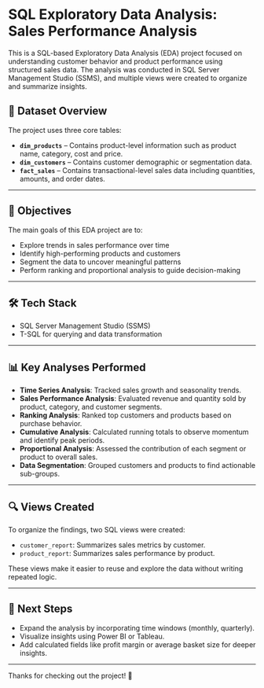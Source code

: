# SQL Exploratory Data Analysis: Sales Performance Analysis

This is a SQL-based Exploratory Data Analysis (EDA) project focused on understanding customer behavior and product performance using structured sales data. The analysis was conducted in SQL Server Management Studio (SSMS), and multiple views were created to organize and summarize insights.

## 📁 Dataset Overview

The project uses three core tables:

- **`dim_products`** – Contains product-level information such as product name, category, cost and price.
- **`dim_customers`** – Contains customer demographic or segmentation data.
- **`fact_sales`** – Contains transactional-level sales data including quantities, amounts, and order dates.

---

## 🎯 Objectives

The main goals of this EDA project are to:

- Explore trends in sales performance over time
- Identify high-performing products and customers
- Segment the data to uncover meaningful patterns
- Perform ranking and proportional analysis to guide decision-making

---

## 🛠️ Tech Stack

- SQL Server Management Studio (SSMS)
- T-SQL for querying and data transformation

---

## 📊 Key Analyses Performed

- **Time Series Analysis**: Tracked sales growth and seasonality trends.
- **Sales Performance Analysis**: Evaluated revenue and quantity sold by product, category, and customer segments.
- **Ranking Analysis**: Ranked top customers and products based on purchase behavior.
- **Cumulative Analysis**: Calculated running totals to observe momentum and identify peak periods.
- **Proportional Analysis**: Assessed the contribution of each segment or product to overall sales.
- **Data Segmentation**: Grouped customers and products to find actionable sub-groups.

---

## 🔍 Views Created

To organize the findings, two SQL views were created:

- `customer_report`: Summarizes sales metrics by customer.
- `product_report`: Summarizes sales performance by product.

These views make it easier to reuse and explore the data without writing repeated logic.

---

## 📌 Next Steps

- Expand the analysis by incorporating time windows (monthly, quarterly).
- Visualize insights using Power BI or Tableau.
- Add calculated fields like profit margin or average basket size for deeper insights.

---
Thanks for checking out the project! 🙂
